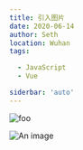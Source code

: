 ```yaml
---
title: 引入图片
date: 2020-06-14
author: Seth
location: Wuhan
tags: 

  - JavaScript
  - Vue

siderbar: 'auto'
---
```

<img :src="$withBase('/favicon.ico')" alt="foo">

![An image](/favicon.ico)

<ClientOnly>
<Vssue title="发布评论" />
</ClientOnly>
